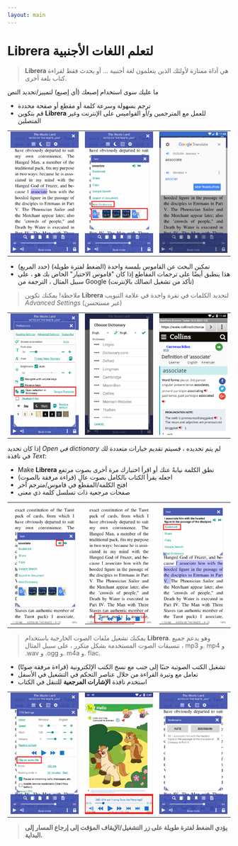 ```yaml
---
layout: main
---
```


# **Librera** لتعلم اللغات الأجنبية

> **Librera** هي أداة ممتازة لأولئك الذين يتعلمون لغة أجنبية ... أو يحدث فقط لقراءة كتاب بلغة أخرى.

ما عليك سوى استخدام إصبعك (أي إصبع) لتمييز/تحديد النص
* ترجم بسهولة وسرعة كلمة أو مقطع أو صفحة محددة
* قم بتكوين **Librera** للعمل مع المترجمين و/أو القواميس على الإنترنت وغير المتصلين

||||
|-|-|-|
|![](1.png)|![](2.png)|![](3.png)|

* تمكين البحث عن القاموس بلمسة واحدة (الضغط لفترة طويلة) (حدد المربع)
* هذا ينطبق أيضًا على ترجمات المقاطع إذا كان &quot;قاموس الاختيار&quot; الخاص بك هو ، على سبيل المثال ، الترجمة من Google (تأكد من تشغيل اتصالك بالإنترنت)
> ملاحظة! يمكنك تكوين **Librera** لتحديد الكلمات في نقرة واحدة في علامة التبويب _Advanced Settings_ (غير مستحسن)

||||
|-|-|-|
|![](4.png)|![](5.png)|![](6.png)|

إذا كان تحديد _Open في dictionary_ لم يتم تحديده ، فسيتم تقديم خيارات متعددة لك في نافذة _Text_:
* Make **Librera** نطق الكلمة نيابةً عنك أو اقرأ اختيارك مرة أخرى بصوت مرتفع
* اجعله يقرأ الكتاب بالكامل بصوت عالٍ (قراءة مرفقة بالصوت)
* افتح الكلمة/المقطع في قاموس/مترجم آخر
* صفحات مرجعية ذات تسلسل كلمة ذي معنى

||||
|-|-|-|
|![](7.png)|![](8.png)|![](9.png)|

> يمكنك تشغيل ملفات الصوت الخارجية باستخدام **Librera**. وهو يدعم جميع تنسيقات الصوت المستخدمة بشكل متكرر ، على سبيل المثال ، mp3 و. mp4 و .wav و .ogg و. m4a و. flac.
* تشغيل الكتب الصوتية جنبًا إلى جنب مع نسخ الكتب الإلكترونية (قراءة مرفقة صوتًا)
* تعامل مع وتيرة القراءة من خلال عناصر التحكم في التشغيل في الأسفل
* استخدم نافذة **الإشارات المرجعية** للتنقل في الكتاب

||||
|-|-|-|
|![](10.png)|![](11.png)|![](12.png)|

> **يؤدي الضغط لفترة طويلة على زر التشغيل/الإيقاف المؤقت إلى إرجاع المسار إلى البداية.**
